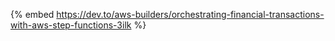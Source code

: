 {% embed https://dev.to/aws-builders/orchestrating-financial-transactions-with-aws-step-functions-3ilk %}
